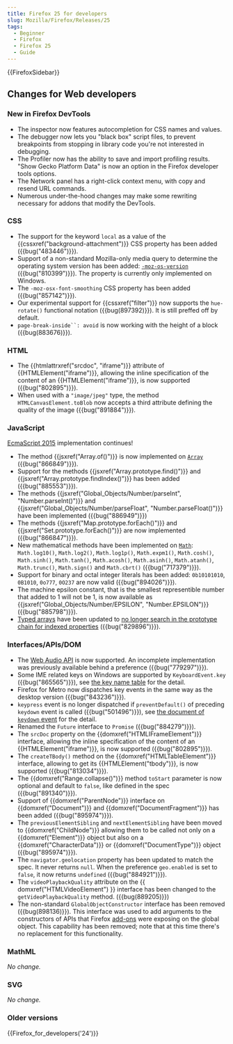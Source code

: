 ```yaml
---
title: Firefox 25 for developers
slug: Mozilla/Firefox/Releases/25
tags:
  - Beginner
  - Firefox
  - Firefox 25
  - Guide
---
```

{{FirefoxSidebar}}

## Changes for Web developers

### New in Firefox DevTools

- The inspector now features autocompletion for CSS names and values.
- The debugger now lets you "black box" script files, to prevent breakpoints from stopping in library code you're not interested in debugging.
- The Profiler now has the ability to save and import profiling results. "Show Gecko Platform Data" is now an option in the Firefox developer tools options.
- The Network panel has a right-click context menu, with copy and resend URL commands.
- Numerous under-the-hood changes may make some rewriting necessary for addons that modify the DevTools.

### CSS

- The support for the keyword `local` as a value of the {{cssxref("background-attachment")}} CSS property has been added ({{bug("483446")}}).
- Support of a non-standard Mozilla-only media query to determine the operating system version has been added: [`-moz-os-version`](/en-US/docs/Web/CSS/Media_Queries/Using_media_queries#-moz-os-version) ({{bug("810399")}}). The property is currently only implemented on Windows.
- The `-moz-osx-font-smoothing` CSS property has been added ({{bug("857142")}}).
- Our experimental support for {{cssxref("filter")}} now supports the `hue-rotate()` functional notation ({{bug(897392)}}). It is still preffed off by default.
- ` page-break-inside``: avoid ` is now working with the height of a block ({{bug(883676)}}).

### HTML

- The {{htmlattrxref("srcdoc", "iframe")}} attribute of {{HTMLElement("iframe")}}, allowing the inline specification of the content of an {{HTMLElement("iframe")}}, is now supported ({{bug("802895")}}).
- When used with a `"image/jpeg"` type, the method `HTMLCanvasElement.toBlob` now accepts a third attribute defining the quality of the image ({{bug("891884")}}).

### JavaScript

[EcmaScript 2015](/en-US/docs/Web/JavaScript/ECMAScript_6_support_in_Mozilla) implementation continues!

- The method {{jsxref("Array.of()")}} is now implemented on [`Array`](/en-US/docs/Web/JavaScript/Reference/Global_Objects/Array) ({{bug("866849")}}).
- Support for the methods {{jsxref("Array.prototype.find()")}} and {{jsxref("Array.prototype.findIndex()")}} has been added ({{bug("885553")}}).
- The methods {{jsxref("Global_Objects/Number/parseInt", "Number.parseInt()")}} and {{jsxref("Global_Objects/Number/parseFloat", "Number.parseFloat()")}} have been implemented ({{bug("886949")}})
- The methods {{jsxref("Map.prototype.forEach()")}} and {{jsxref("Set.prototype.forEach()")}} are now implemented ({{bug("866847")}}).
- New mathematical methods have been implemented on [`Math`](/en-US/docs/Web/JavaScript/Reference/Global_Objects/Math): `Math.log10()`, `Math.log2()`, `Math.log1p()`, `Math.expm1()`, `Math.cosh()`, `Math.sinh()`, `Math.tanh()`, `Math.acosh()`, `Math.asinh()`, `Math.atanh()`, `Math.trunc()`, `Math.sign()` and `Math.cbrt()` ({{bug("717379")}}).
- Support for binary and octal integer literals has been added: `0b10101010`, `0B1010`, `0o777`, `0O237` are now valid ({{bug("894026")}}).
- The machine epsilon constant, that is the smallest representible number that added to 1 will not be 1, is now available as {{jsxref("Global_Objects/Number/EPSILON", "Number.EPSILON")}} ({{bug("885798")}}).
- [Typed arrays](/en-US/docs/Web/JavaScript/Reference/Global_Objects/TypedArray) have been updated to [no longer search in the prototype chain for indexed properties](/en-US/docs/Web/JavaScript/Reference/Global_Objects/TypedArray#indexed_property_access) ({{bug("829896")}}).

### Interfaces/APIs/DOM

- The [Web Audio API](/en-US/docs/Web/API/Web_Audio_API) is now supported. An incomplete implementation was previously available behind a preference ({{bug("779297")}}).
- Some IME related keys on Windows are supported by `KeyboardEvent.key` ({{bug("865565")}}), see [the key name table](/en-US/docs/Web/API/KeyboardEvent#keyname_table_win) for the detail.
- Firefox for Metro now dispatches key events in the same way as the desktop version ({{bug("843236")}}).
- `keypress` event is no longer dispatched if `preventDefault()` of preceding `keydown` event is called ({{bug("501496")}}), see [the document of `keydown` event](</en-US/docs/Web/API/Document/keydown_event#preventdefault()_of_keydown_event>) for the detail.
- Renamed the `Future` interface to `Promise` ({{bug("884279")}}).
- The `srcDoc` property on the {{domxref("HTMLIFrameElement")}} interface, allowing the inline specification of the content of an {{HTMLElement("iframe")}}, is now supported ({{bug("802895")}}).
- The `createTBody()` method on the {{domxref("HTMLTableElement")}} interface, allowing to get its {{HTMLElement("tbody")}}, is now supported ({{bug("813034")}}).
- The {{domxref("Range.collapse()")}} method `toStart` parameter is now optional and default to `false`, like defined in the spec ({{bug("891340")}}).
- Support of {{domxref("ParentNode")}} interface on {{domxref("Document")}} and {{domxref("DocumentFragment")}} has been added ({{bug("895974")}}).
- The `previousElementSibling` and `nextElementSibling` have been moved to {{domxref("ChildNode")}} allowing them to be called not only on a {{domxref("Element")}} object but also on a {{domxref("CharacterData")}} or {{domxref("DocumentType")}} object ({{bug("895974")}}).
- The `navigator.geolocation` property has been updated to match the spec. It never returns `null`. When the preference `geo.enabled` is set to `false`, it now returns `undefined` ({{bug("884921")}}).
- The `videoPlaybackQuality` attribute on the {{ domxref("HTMLVideoElement") }} interface has been changed to the `getVideoPlaybackQuality` method. ({{bug(889205)}})
- The non-standard `GlobalObjectConstructor` interface has been removed ({{bug(898136)}}). This interface was used to add arguments to the constructors of APIs that Firefox [add-ons](/en-US/docs/Mozilla/Add-ons) were exposing on the global object. This capability has been removed; note that at this time there's no replacement for this functionality.

### MathML

_No change._

### SVG

_No change._

### Older versions

{{Firefox_for_developers('24')}}
